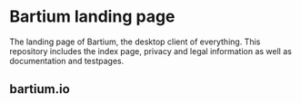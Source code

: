 # Bartium landing page

The landing page of Bartium, the desktop client of everything.
This repository includes the index page, privacy and legal information as well as documentation and testpages.

## bartium.io
